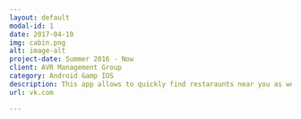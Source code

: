 ```yaml
---
layout: default
modal-id: 1
date: 2017-04-10
img: cabin.png
alt: image-alt
project-date: Summer 2016 - Now
client: AVR Management Group
category: Android &amp IOS
description: This app allows to quickly find restaraunts near you as well as get coupons and can help to find discounts. It also has an Augmented Reality feature which shows on your phone camera surface places near you in real-time. I am a project manager and lead developer.
url: vk.com

---
```

